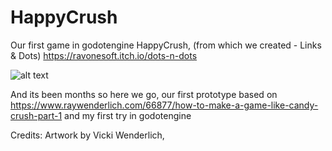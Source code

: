 # HappyCrush
Our first game in godotengine HappyCrush, (from which we created - Links &amp; Dots) https://ravonesoft.itch.io/dots-n-dots

![alt text](http://i63.tinypic.com/fum684.jpg)

And its been months so here we go, our first prototype based on https://www.raywenderlich.com/66877/how-to-make-a-game-like-candy-crush-part-1 and my first try in godotengine

Credits: Artwork by Vicki Wenderlich, 
